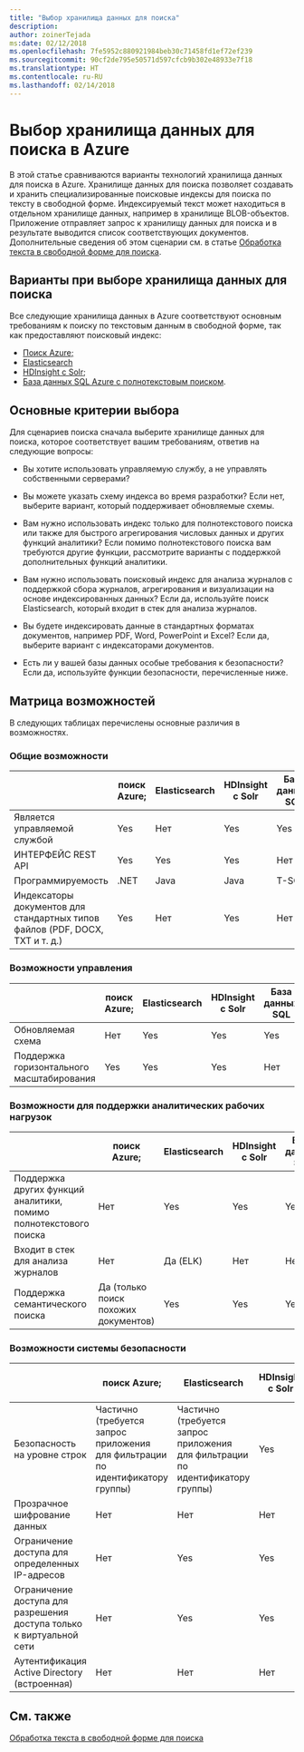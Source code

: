 ```yaml
---
title: "Выбор хранилища данных для поиска"
description: 
author: zoinerTejada
ms:date: 02/12/2018
ms.openlocfilehash: 7fe5952c880921984beb30c71458fd1ef72ef239
ms.sourcegitcommit: 90cf2de795e50571d597cfcb9b302e48933e7f18
ms.translationtype: HT
ms.contentlocale: ru-RU
ms.lasthandoff: 02/14/2018
---
```

# <a name="choosing-a-search-data-store-in-azure"></a>Выбор хранилища данных для поиска в Azure

В этой статье сравниваются варианты технологий хранилища данных для поиска в Azure. Хранилище данных для поиска позволяет создавать и хранить специализированные поисковые индексы для поиска по тексту в свободной форме. Индексируемый текст может находиться в отдельном хранилище данных, например в хранилище BLOB-объектов. Приложение отправляет запрос к хранилищу данных для поиска и в результате выводится список соответствующих документов. Дополнительные сведения об этом сценарии см. в статье [Обработка текста в свободной форме для поиска](../scenarios/search.md). 

## <a name="what-are-your-options-when-choosing-a-search-data-store"></a>Варианты при выборе хранилища данных для поиска
Все следующие хранилища данных в Azure соответствуют основным требованиям к поиску по текстовым данным в свободной форме, так как предоставляют поисковый индекс:
- [Поиск Azure;](/azure/search/search-what-is-azure-search)
- [Elasticsearch](https://azuremarketplace.microsoft.com/marketplace/apps/elastic.elasticsearch?tab=Overview)
- [HDInsight с Solr](/azure/hdinsight/hdinsight-hadoop-solr-install-linux);
- [База данных SQL Azure с полнотекстовым поиском](/sql/relational-databases/search/full-text-search).


## <a name="key-selection-criteria"></a>Основные критерии выбора

Для сценариев поиска сначала выберите хранилище данных для поиска, которое соответствует вашим требованиям, ответив на следующие вопросы:

- Вы хотите использовать управляемую службу, а не управлять собственными серверами?

- Вы можете указать схему индекса во время разработки? Если нет, выберите вариант, который поддерживает обновляемые схемы.

- Вам нужно использовать индекс только для полнотекстового поиска или также для быстрого агрегирования числовых данных и других функций аналитики? Если помимо полнотекстового поиска вам требуются другие функции, рассмотрите варианты с поддержкой дополнительных функций аналитики.

- Вам нужно использовать поисковый индекс для анализа журналов с поддержкой сбора журналов, агрегирования и визуализации на основе индексированных данных? Если да, используйте поиск Elasticsearch, который входит в стек для анализа журналов.

- Вы будете индексировать данные в стандартных форматах документов, например PDF, Word, PowerPoint и Excel? Если да, выберите вариант с индексаторами документов.

- Есть ли у вашей базы данных особые требования к безопасности? Если да, используйте функции безопасности, перечисленные ниже.

## <a name="capability-matrix"></a>Матрица возможностей

В следующих таблицах перечислены основные различия в возможностях.

### <a name="general-capabilities"></a>Общие возможности
| | поиск Azure; | Elasticsearch | HDInsight с Solr | База данных SQL | 
| --- | --- | --- | --- | --- | 
| Является управляемой службой | Yes | Нет  | Yes | Yes |  
| ИНТЕРФЕЙС REST API | Yes | Yes | Yes | Нет  |
| Программируемость | .NET | Java | Java | T-SQL | 
| Индексаторы документов для стандартных типов файлов (PDF, DOCX, TXT и т. д.) | Yes | Нет  | Yes | Нет  |

### <a name="manageability-capabilities"></a>Возможности управления
| | поиск Azure; | Elasticsearch | HDInsight с Solr | База данных SQL | 
| --- | --- | --- | --- | --- |
| Обновляемая схема | Нет  | Yes | Yes | Yes |
| Поддержка горизонтального масштабирования  | Yes | Yes | Yes | Нет  |

### <a name="analytic-workload-capabilities"></a>Возможности для поддержки аналитических рабочих нагрузок
| | поиск Azure; | Elasticsearch | HDInsight с Solr | База данных SQL | 
| --- | --- | --- | --- | --- | 
| Поддержка других функций аналитики, помимо полнотекстового поиска | Нет  | Yes | Yes | Yes |
| Входит в стек для анализа журналов | Нет  | Да (ELK) |  Нет  | Нет  |
| Поддержка семантического поиска | Да (только поиск похожих документов) | Yes | Yes | Yes | 

### <a name="security-capabilities"></a>Возможности системы безопасности
| | поиск Azure; | Elasticsearch | HDInsight с Solr | База данных SQL | 
| --- | --- | --- | --- | --- | 
| Безопасность на уровне строк | Частично (требуется запрос приложения для фильтрации по идентификатору группы) | Частично (требуется запрос приложения для фильтрации по идентификатору группы) | Yes | Yes | 
| Прозрачное шифрование данных | Нет  | Нет  | Нет  | Yes |  
| Ограничение доступа для определенных IP-адресов | Нет  | Yes | Yes | Yes |   
| Ограничение доступа для разрешения доступа только к виртуальной сети | Нет  | Yes | Yes | Yes |  
| Аутентификация Active Directory (встроенная) | Нет  | Нет  | Нет  | Yes | 

## <a name="see-also"></a>См. также

[Обработка текста в свободной форме для поиска](../scenarios/search.md)